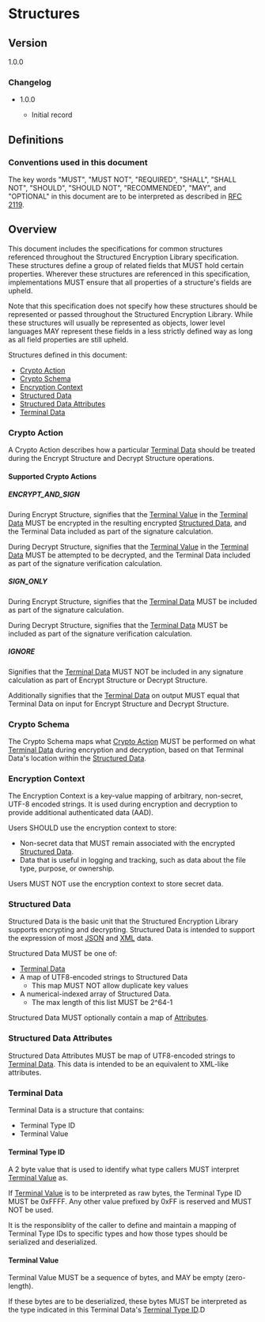 [//]: # "Copyright Amazon.com Inc. or its affiliates. All Rights Reserved."
[//]: # "SPDX-License-Identifier: CC-BY-SA-4.0"

# Structures

## Version

1.0.0

### Changelog

- 1.0.0

  - Initial record

## Definitions

### Conventions used in this document

The key words "MUST", "MUST NOT", "REQUIRED", "SHALL", "SHALL NOT", "SHOULD", "SHOULD NOT", "RECOMMENDED", "MAY", and "OPTIONAL"
in this document are to be interpreted as described in [RFC 2119](https://tools.ietf.org/html/rfc2119).

## Overview

This document includes the specifications for common structures referenced throughout the
Structured Encryption Library specification.
These structures define a group of related fields that MUST hold certain properties.
Wherever these structures are referenced in this specification,
implementations MUST ensure that all properties of a structure's fields are upheld.

Note that this specification does not specify how these structures should be represented or passed
throughout the Structured Encryption Library.
While these structures will usually be represented as objects, lower level languages MAY represent
these fields in a less strictly defined way as long as all field properties are still upheld.

Structures defined in this document:

- [Crypto Action](#crypto-action)
- [Crypto Schema](#crypto-schema)
- [Encryption Context](#encryption-context)
- [Structured Data](#structured-data)
- [Structured Data Attributes](#structured-data-attributes)
- [Terminal Data](#terminal-data)

### Crypto Action

A Crypto Action describes how a particular [Terminal Data](#terminal-data) should be treated
during the Encrypt Structure and Decrypt Structure operations.

#### Supported Crypto Actions

##### ENCRYPT_AND_SIGN

During Encrypt Structure,
signifies that the [Terminal Value](#terminal-value) in the [Terminal Data](#terminal-data)
MUST be encrypted in the resulting encrypted [Structured Data](#structured-data),
and the Terminal Data included as part of the signature calculation.

During Decrypt Structure,
signifies that the [Terminal Value](#terminal-value) in the [Terminal Data](#terminal-data)
MUST be attempted to be decrypted, and the Terminal Data included as part of the signature verification calculation.

##### SIGN_ONLY

During Encrypt Structure,
signifies that the [Terminal Data](#terminal-data) MUST be included as part of the signature calculation.

During Decrypt Structure,
signifies that the [Terminal Data](#terminal-data) MUST be included as part of the signature verification calculation.

##### IGNORE

Signifies that the [Terminal Data](#terminal-data) MUST NOT be included in any signature calculation as part of
Encrypt Structure or Decrypt Structure.

Additionally signifies that the [Terminal Data](#terminal-data) on output MUST equal that Terminal Data on input for
Encrypt Structure and Decrypt Structure.

### Crypto Schema

The Crypto Schema maps what [Crypto Action](#crypto-action) MUST be performed on what [Terminal Data](#terminal-data)
during encryption and decryption, based on that Terminal Data's location within the [Structured Data](#structured-data).

### Encryption Context

The Encryption Context is a key-value mapping of arbitrary, non-secret, UTF-8 encoded strings.
It is used during encryption and decryption to provide additional authenticated data (AAD).

Users SHOULD use the encryption context to store:

- Non-secret data that MUST remain associated with the encrypted [Structured Data](#structured-data).
- Data that is useful in logging and tracking, such as data about the file type, purpose, or ownership.

Users MUST NOT use the encryption context to store secret data.

### Structured Data

Structured Data is the basic unit that the Structured Encryption Library supports encrypting and decrypting.
Structured Data is intended to support the expression of most [JSON](https://datatracker.ietf.org/doc/html/rfc7159) and [XML](https://www.w3.org/TR/xml/) data.

Structured Data MUST be one of:
- [Terminal Data](#terminal-data)
- A map of UTF8-encoded strings to Structured Data
  - This map MUST NOT allow duplicate key values 
- A numerical-indexed array of Structured Data.
  - The max length of this list MUST be 2^64-1

Structured Data MUST optionally contain a map of [Attributes](#structured-data-attributes).

### Structured Data Attributes

Structured Data Attributes MUST be map of UTF8-encoded strings to [Terminal Data](#terminal-data).
This data is intended to be an equivalent to XML-like attributes.

### Terminal Data

Terminal Data is a structure that contains:

- Terminal Type ID
- Terminal Value

#### Terminal Type ID

A 2 byte value that is used to identify what type callers MUST interpret [Terminal Value](#terminal-value) as.

If [Terminal Value](#terminal-value) is to be interpreted as raw bytes,
the Terminal Type ID MUST be 0xFFFF.
Any other value prefixed by 0xFF is reserved and MUST NOT be used.

It is the responsiblity of the caller to define and maintain a mapping of Terminal Type IDs to specific types
and how those types should be serialized and deserialized.

#### Terminal Value

Terminal Value MUST be a sequence of bytes, and MAY be empty (zero-length).

If these bytes are to be deserialized, these bytes MUST be interpreted as the type indicated in this Terminal Data's [Terminal Type ID](#terminal-type-id).D
